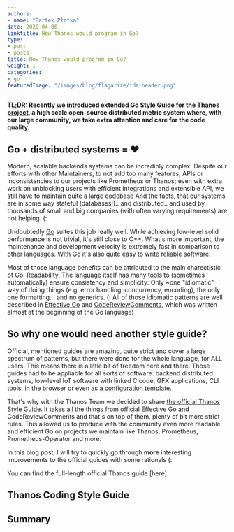 ```yaml
---
authors:
- name: "Bartek Płotka"
date: 2020-04-06
linktitle: How Thanos would program in Go?
type:
- post 
- posts
title: How Thanos would program in Go?
weight: 1
categories:
- go
featuredImage: "/images/blog/flagarize/ide-header.png"
---
```


**TL;DR: Recently we introduced extended Go Style Guide for [the Thanos project](http://thanos.io/), a high scale open-source distributed metric system where, with our large community, we take extra attention and care for the code quality.**

##  Go + distributed systems = ❤️

Modern, scalable backends systems can be incredibly complex. Despite our efforts with other Maintainers, to not add too many features, APIs or inconsistencies to our projects like Prometheus or Thanos; even with extra work on unblocking users with efficient integrations and extensible API, we still have to maintain quite a large codebase And the facts, that our systems are in some way stateful (databases!).. and distributed.. and used by thousands of small and big companies (with often varying requirements) are not helping. (:

Undoubtedly [Go](https://golang.org/) suites this job really well. While achieving low-level solid performance is not trivial, it's still close to C++. What's more important, the maintenance and development velocity is extremely fast in comparison to other languages. With Go it's also quite easy to write reliable software. 

Most of those language benefits can be attributed to the main charectistic of Go: Readability. The language itself has many tools to (sometimes automatically) ensure consistency and simplicity: Only ~one "idiomatic" way of doing things (e.g. error handling, concurrency, encoding), the only one formatting... and no generics. (: All of those idiomatic patterns are well 
described in [Effective Go](https://golang.org/doc/effective_go.html
) and [CodeReviewComments](https://github.com/golang/go/wiki/CodeReviewComments), which was written almost at the beginning of the Go language!

## So why one would need another style guide?

Official, mentioned guides are amazing, quite strict and cover a large spectrum of patterns, but there were done for the whole language, for ALL users. This means there is a little bit of freedom here and there. Those guides had to be appliable for all sorts of software: backend distributed systems, low-level IoT software with linked C code, GFX applications, CLI tools, in the browser or even [as a configuration template](https://github.com/bwplotka/mimic).

That's why with the Thanos Team we decided to share [the official Thanos Style Guide](). It takes all the things from official Effective Go and CodeReviewComments and that's on top of them, plenty of bit more strict rules. This allowed us to produce with the community even more readable and efficient Go on projects we maintain like Thanos, Prometheus, Prometheus-Operator and more.

In this blog post, I will try to quickly go through **more** interesting improvements to the official guides with some rationals (: 

You can find the full-length official Thanos guide [here].

## Thanos Coding Style Guide


## Summary
